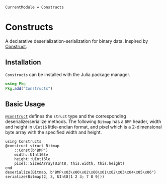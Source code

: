 ```@meta
CurrentModule = Constructs
```

# Constructs

A declarative deserialization-serialization for binary data.
Inspired by [Construct](https://construct.readthedocs.io/).

## Installation

`Constructs` can be installed with the Julia package manager.

```julia
using Pkg
Pkg.add("Constructs")
```

## Basic Usage

[`@construct`](@ref) defines the `struct` type and the corresponding deserialize/serialize methods.
The following `Bitmap` has a `BMP` header, width and height in `UInt16` little-endian format,
and pixel which is a 2-dimensional byte array with the specified width and height.

```@repr
using Constructs
@construct struct Bitmap
    ::Const(b"BMP")
    width::UInt16le
    height::UInt16le
    pixel::SizedArray(UInt8, this.width, this.height)
end
deserialize(Bitmap, b"BMP\x03\x00\x02\x00\x01\x02\x03\x04\x05\x06")
serialize(Bitmap(2, 3, UInt8[1 2 3; 7 8 9]))
```
